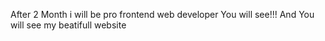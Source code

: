 After 2 Month i will be pro frontend web developer You will see!!!
And You will see my beatifull website
